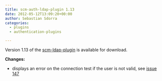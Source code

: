 ```yaml
---
title: scm-auth-ldap-plugin 1.13
date: 2012-05-12T13:09:20+00:00
author: Sebastian Sdorra
categories:
  - plugins
  - authentication-plugins

---
```

Version 1.13 of the [scm-ldap-plugin](https://github.com/scm-manager/scm-ldap-plugin) is available for download.

**Changes:**

- displays an error on the connection test if the user is not valid, see [issue 147](https://github.com/scm-manager/scm-manager/issues/147)
